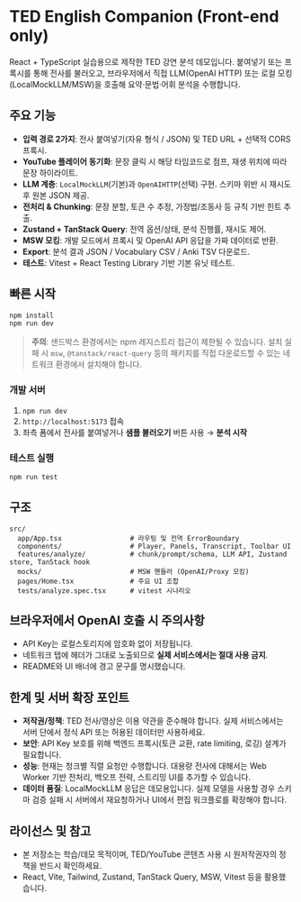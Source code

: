 # TED English Companion (Front-end only)

React + TypeScript 실습용으로 제작한 TED 강연 분석 데모입니다. 붙여넣기 또는 프록시를 통해 전사를 불러오고, 브라우저에서 직접 LLM(OpenAI HTTP) 또는 로컬 모킹(LocalMockLLM/MSW)을 호출해 요약·문법·어휘 분석을 수행합니다.

## 주요 기능

- **입력 경로 2가지**: 전사 붙여넣기(자유 형식 / JSON) 및 TED URL + 선택적 CORS 프록시.
- **YouTube 플레이어 동기화**: 문장 클릭 시 해당 타임코드로 점프, 재생 위치에 따라 문장 하이라이트.
- **LLM 계층**: `LocalMockLLM`(기본)과 `OpenAIHTTP`(선택) 구현. 스키마 위반 시 재시도 후 원본 JSON 제공.
- **전처리 & Chunking**: 문장 분할, 토큰 수 추정, 가정법/조동사 등 규칙 기반 힌트 추출.
- **Zustand + TanStack Query**: 전역 옵션/상태, 분석 진행률, 재시도 제어.
- **MSW 모킹**: 개발 모드에서 프록시 및 OpenAI API 응답을 가짜 데이터로 반환.
- **Export**: 분석 결과 JSON / Vocabulary CSV / Anki TSV 다운로드.
- **테스트**: Vitest + React Testing Library 기반 기본 유닛 테스트.

## 빠른 시작

```bash
npm install
npm run dev
```

> **주의**: 샌드박스 환경에서는 npm 레지스트리 접근이 제한될 수 있습니다. 설치 실패 시 `msw`, `@tanstack/react-query` 등의 패키지를 직접 다운로드할 수 있는 네트워크 환경에서 설치해야 합니다.

### 개발 서버

1. `npm run dev`
2. `http://localhost:5173` 접속
3. 좌측 폼에서 전사를 붙여넣거나 **샘플 불러오기** 버튼 사용 → **분석 시작**

### 테스트 실행

```bash
npm run test
```

## 구조

```
src/
  app/App.tsx                 # 라우팅 및 전역 ErrorBoundary
  components/                 # Player, Panels, Transcript, Toolbar UI
  features/analyze/           # chunk/prompt/schema, LLM API, Zustand store, TanStack hook
  mocks/                      # MSW 핸들러 (OpenAI/Proxy 모킹)
  pages/Home.tsx              # 주요 UI 조합
  tests/analyze.spec.tsx      # vitest 시나리오
```

## 브라우저에서 OpenAI 호출 시 주의사항

- API Key는 로컬스토리지에 암호화 없이 저장됩니다.
- 네트워크 탭에 헤더가 그대로 노출되므로 **실제 서비스에서는 절대 사용 금지**.
- README와 UI 배너에 경고 문구를 명시했습니다.

## 한계 및 서버 확장 포인트

- **저작권/정책**: TED 전사/영상은 이용 약관을 준수해야 합니다. 실제 서비스에서는 서버 단에서 정식 API 또는 허용된 데이터만 사용하세요.
- **보안**: API Key 보호를 위해 백엔드 프록시(토큰 교환, rate limiting, 로깅) 설계가 필요합니다.
- **성능**: 현재는 청크별 직렬 요청만 수행합니다. 대용량 전사에 대해서는 Web Worker 기반 전처리, 백오프 전략, 스트리밍 UI를 추가할 수 있습니다.
- **데이터 품질**: LocalMockLLM 응답은 데모용입니다. 실제 모델을 사용할 경우 스키마 검증 실패 시 서버에서 재요청하거나 UI에서 편집 워크플로를 확장해야 합니다.

## 라이선스 및 참고

- 본 저장소는 학습/데모 목적이며, TED/YouTube 콘텐츠 사용 시 원저작권자의 정책을 반드시 확인하세요.
- React, Vite, Tailwind, Zustand, TanStack Query, MSW, Vitest 등을 활용했습니다.
